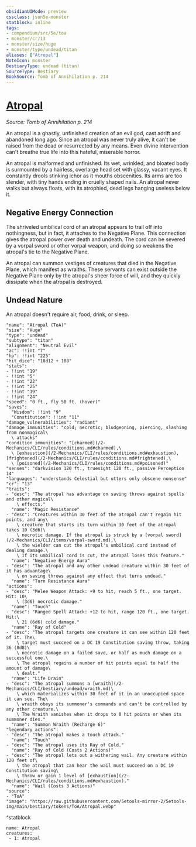 ```yaml
---
obsidianUIMode: preview
cssclass: json5e-monster
statblock: inline
tags:
- compendium/src/5e/toa
- monster/cr/13
- monster/size/huge
- monster/type/undead/titan
aliases: ["Atropal"]
NoteIcon: monster
BestiaryType: undead (titan)
SourceType: Bestiary
BookSource: Tomb of Annihilation p. 214
---
```

# [Atropal](2-Mechanics/CLI/bestiary/undead/atropal-toa.md)
*Source: Tomb of Annihilation p. 214*  

An atropal is a ghastly, unfinished creation of an evil god, cast adrift and abandoned long ago. Since an atropal was never truly alive, it can't be raised from the dead or resurrected by any means. Even divine intervention can't breathe true life into this hateful, miserable horror.

An atropal is malformed and unfinished. Its wet, wrinkled, and bloated body is surmounted by a hairless, overlarge head set with glassy, vacant eyes. It constantly drools stinking ichor as it mouths obscenities. Its arms are too slender, with tiny hands ending in cruelly shaped nails. An atropal never walks but always floats, with its atrophied, dead legs hanging useless below it.

## Negative Energy Connection

The shriveled umbilical cord of an atropal appears to trail off into nothingness, but in fact, it attaches to the Negative Plane. This connection gives the atropal power over death and undeath. The cord can be severed by a vorpal sword or other vorpal weapon, and doing so weakens the atropal's tie to the Negative Plane.

An atropal can summon vestiges of creatures that died in the Negative Plane, which manifest as wraiths. These servants can exist outside the Negative Plane only by the atropal's sheer force of will, and they quickly dissipate when the atropal is destroyed.

## Undead Nature

An atropal doesn't require air, food, drink, or sleep.

```statblock
"name": "Atropal (ToA)"
"size": "Huge"
"type": "undead"
"subtype": "titan"
"alignment": "Neutral Evil"
"ac": !!int "7"
"hp": !!int "225"
"hit_dice": "18d12 + 108"
"stats":
- !!int "19"
- !!int "5"
- !!int "22"
- !!int "25"
- !!int "19"
- !!int "24"
"speed": "0 ft., fly 50 ft. (hover)"
"saves":
  "Wisdom": !!int "9"
  "Constitution": !!int "11"
"damage_vulnerabilities": "radiant"
"damage_immunities": "cold; necrotic; bludgeoning, piercing, slashing from nonmagical\
  \ attacks"
"condition_immunities": "[charmed](/2-Mechanics/CLI/rules/conditions.md#charmed),\
  \ [exhaustion](/2-Mechanics/CLI/rules/conditions.md#exhaustion), [frightened](/2-Mechanics/CLI/rules/conditions.md#frightened),\
  \ [poisoned](/2-Mechanics/CLI/rules/conditions.md#poisoned)"
"senses": "darkvision 120 ft., truesight 120 ft., passive Perception 14"
"languages": "understands Celestial but utters only obscene nonsense"
"cr": "13"
"traits":
- "desc": "The atropal has advantage on saving throws against spells and other magical\
    \ effects."
  "name": "Magic Resistance"
- "desc": "Creatures within 30 feet of the atropal can't regain hit points, and any\
    \ creature that starts its turn within 30 feet of the atropal takes 10 (3d6)\
    \ necrotic damage. If the atropal is struck by a [vorpal sword](/2-Mechanics/CLI/items/vorpal-sword.md),\
    \ the wielder can cut the atropal's umbilical cord instead of dealing damage.\
    \ If its umbilical cord is cut, the atropal loses this feature."
  "name": "Negative Energy Aura"
- "desc": "The atropal and any other undead creature within 30 feet of it has advantage\
    \ on saving throws against any effect that turns undead."
  "name": "Turn Resistance Aura"
"actions":
- "desc": "Melee Weapon Attack: +9 to hit, reach 5 ft., one target. Hit: 10\
    \ (3d6) necrotic damage."
  "name": "Touch"
- "desc": "Ranged Spell Attack: +12 to hit, range 120 ft., one target. Hit:\
    \ 21 (6d6) cold damage."
  "name": "Ray of Cold"
- "desc": "The atropal targets one creature it can see within 120 feet of it. The\
    \ target must succeed on a DC 19 Constitution saving throw, taking 36 (8d8)\
    \ necrotic damage on a failed save, or half as much damage on a successful one.\
    \ The atropal regains a number of hit points equal to half the amount of damage\
    \ dealt."
  "name": "Life Drain"
- "desc": "The atropal summons a [wraith](/2-Mechanics/CLI/bestiary/undead/wraith.md)\
    \ which materializes within 30 feet of it in an unoccupied space it can see. The\
    \ wraith obeys its summoner's commands and can't be controlled by any other creature.\
    \ The Wraith vanishes when it drops to 0 hit points or when its summoner dies."
  "name": "Summon Wraith (Recharge 6)"
"legendary_actions":
- "desc": "The atropal makes a touch attack."
  "name": "Touch"
- "desc": "The atropal uses its Ray of Cold."
  "name": "Ray of Cold (Costs 2 Actions)"
- "desc": "The atropal lets out a withering wail. Any creature within 120 feet of\
    \ the atropal that can hear the wail must succeed on a DC 19 Constitution saving\
    \ throw or gain 1 level of [exhaustion](/2-Mechanics/CLI/rules/conditions.md#exhaustion)."
  "name": "Wail (Costs 3 Actions)"
"source":
- "ToA"
"image": "https://raw.githubusercontent.com/5etools-mirror-2/5etools-img/main/bestiary/tokens/ToA/Atropal.webp"
```
^statblock

```encounter-table
name: Atropal
creatures:
 - 1: Atropal
```